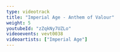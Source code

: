 ```yaml
---
type: videotrack
title: "Imperial Age - Anthem of Valour"
weight: 5
youtubeId: "zZqkNy7UZLo"
videoevents: vevt0038
videoartists: ["Imperial Age"]
---
```

